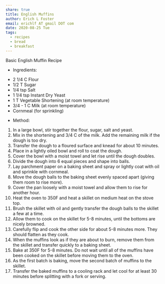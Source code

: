 ```yaml
---
share: true
title: English Muffins
author: Erich L Foster
email: erichlf AT gmail DOT com
date: 2020-08-25 Tue
tags:
  - recipes
  - bread
  - breakfast
---
```

Basic English Muffin Recipe
* Ingredients:
- 2 1/4 C Flour
- 1/2 T Sugar
- 1/4 tsp Salt
- 1 1/4 tsp Instant Dry Yeast
- 1 T Vegetable Shortening (at room temperature)
- 3/4 - 1 C Milk (at room temperature)
- Cornmeal (for sprinkling)

* Method:
1. In a large bowl, stir together the flour, sugar, salt and yeast.
2. Mix in the shortening and 3/4 C of the milk. Add the remaining milk if the dough is too dry.
3. Transfer the dough to a floured surface and knead for about 10 minutes.
4. Place in a lightly oiled bowl and roll to coat the dough.
5. Cover the bowl with a moist towel and let rise until the dough doubles.
6. Divide the dough into 6 equal pieces and shape into balls.
7. Lay parchment paper on a baking sheet and spray or lightly coat with oil and sprinkle with cornmeal.
8. Move the dough balls to the baking sheet evenly spaced apart (giving them room to rise more).
9. Cover the pan loosely with a moist towel and allow them to rise for another hour.
10. Heat the oven to 350F and heat a skillet on medium heat on the stove top.
11. Brush the skillet with oil and gently transfer the dough balls to the skillet a few at a time.
12. Allow them to cook on the skillet for 5-8 minutes, until the bottoms are nicely browned.
13. Carefully flip and cook the other side for about 5-8 minutes more. They should flatten as they cook.
14. When the muffins look as if they are about to burn, remove them from the skillet and transfer quickly to a baking sheet.
15. Bake at 350F for 5-8 minutes. Do not wait until all of the muffins have been cooked on the skillet before moving them to the oven.
16. As the first batch is baking, move the second batch of muffins to the skillet.
17. Transfer the baked muffins to a cooling rack and let cool for at least 30 minutes before splitting with a fork or serving.
